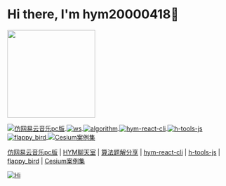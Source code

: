 <h1>Hi there, I'm hym20000418👋</h1>

<image width='200' src='./image/logo.gif' />

<!-- 仓库列表start -->
<p>
  <a href="https://music-eight-tau.vercel.app" title='仿网易云音乐pc版'>
    <img align="center" src="https://img.shields.io/badge/TS-仿网易云音乐pc版-E60026" alt="仿网易云音乐pc版" />
  </a>
  <a href="https://ws-jade.vercel.app" title='ws'>
    <img align="center" src="https://img.shields.io/badge/WS-HYM聊天室-FCDA92" alt="ws" />
  </a>
  <a href="https://github.com/18023785187/algorithm" title='algorithm'>
    <img align="center" src="https://img.shields.io/badge/算法-算法题解分享-1E90FF" alt="algorithm" />
  </a>
  <a href="https://github.com/18023785187/hym-react-cli" title='hym-react-cli'>
    <img align="center" src="https://img.shields.io/badge/CLI-hym_react_cli-FF699B" alt="hym-react-cli" />
  </a>
  <a href="https://github.com/18023785187/h-tools" title='h-tools-js'>
    <img align="center" src="https://img.shields.io/badge/TS-h_tools_js-0EE5E7" alt="h-tools-js" />
  </a>
  <a href="https://18023785187.github.io/flappy_bird/" title='flappy_bird'>
    <img align="center" src="https://img.shields.io/badge/Canvas-flappy_bird-8BDCB1" alt="flappy_bird" />
  </a>
  <a href="https://cesium-study.vercel.app/" title='Cesium案例集'>
    <img align="center" src="https://img.shields.io/badge/Cesium-Cesium案例集-fce5cd" alt="Cesium案例集" />
  </a>
</p>
<p>
  <a href="https://github.com/18023785187/music" title='仿网易云音乐pc版'>仿网易云音乐pc版</a>
  |
  <a href="https://github.com/18023785187/ws" title='ws'>HYM聊天室</a>
  |
  <a href="https://github.com/18023785187/algorithm" title='algorithm'>算法题解分享</a>
  |
  <a href="https://github.com/18023785187/hym-react-cli" title='hym-react-cli'>hym-react-cli</a>
  |
  <a href="https://github.com/18023785187/h-tools" title='h-tools-js'>h-tools-js</a>
  |
  <a href="https://github.com/18023785187/flappy_bird" title='flappy_bird'>flappy_bird</a>
  |
  <a href="https://github.com/18023785187/cesium_study" title='Cesium案例集'>Cesium案例集</a>
</p>
<!-- 仓库列表end -->
<!-- 积分面板start -->
<a href="https://github.com/18023785187" title='Hi'>
  <img align="center" src="https://github-readme-stats.vercel.app/api?username=18023785187&count_private=true&show_icons=true&theme=tokyonight&custom_title=My%20GitHub%20Stats" alt="Hi" />
</a>
<!-- 积分面板end -->

